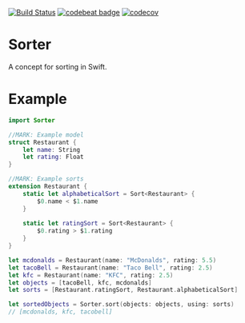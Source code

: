 [![Build Status](https://travis-ci.org/Noobish1/Sorter.svg?branch=master)](https://travis-ci.org/Noobish1/Sorter) [![codebeat badge](https://codebeat.co/badges/501337f1-5d15-4864-b809-7c92f61a3d99)](https://codebeat.co/projects/github-com-noobish1-sorter-master) [![codecov](https://codecov.io/gh/Noobish1/Sorter/branch/master/graph/badge.svg)](https://codecov.io/gh/Noobish1/Sorter)

# Sorter
A concept for sorting in Swift.

# Example

```swift
import Sorter

//MARK: Example model
struct Restaurant {
    let name: String
    let rating: Float
}

//MARK: Example sorts
extension Restaurant {
    static let alphabeticalSort = Sort<Restaurant> {
        $0.name < $1.name
    }
    
    static let ratingSort = Sort<Restaurant> {
        $0.rating > $1.rating
    }
}

let mcdonalds = Restaurant(name: "McDonalds", rating: 5.5)
let tacoBell = Restaurant(name: "Taco Bell", rating: 2.5)
let kfc = Restaurant(name: "KFC", rating: 2.5)
let objects = [tacoBell, kfc, mcdonalds]
let sorts = [Restaurant.ratingSort, Restaurant.alphabeticalSort]

let sortedObjects = Sorter.sort(objects: objects, using: sorts)
// [mcdonalds, kfc, tacobell]
```
